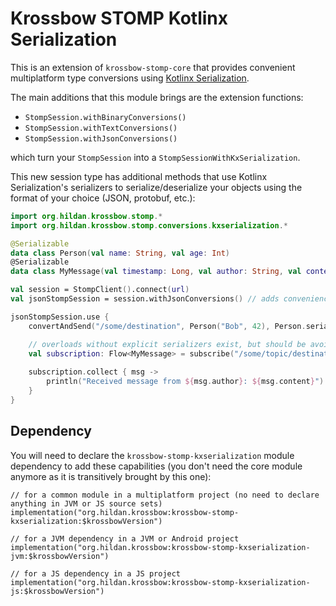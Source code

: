 # Krossbow STOMP Kotlinx Serialization

This is an extension of `krossbow-stomp-core` that provides convenient multiplatform type conversions using
[Kotlinx Serialization](https://github.com/Kotlin/kotlinx.serialization).

The main additions that this module brings are the extension functions:
 
- `StompSession.withBinaryConversions()`
- `StompSession.withTextConversions()`
- `StompSession.withJsonConversions()`

which turn your `StompSession` into a `StompSessionWithKxSerialization`.

This new session type has additional methods that use Kotlinx Serialization's serializers to serialize/deserialize your
objects using the format of your choice (JSON, protobuf, etc.):

```kotlin
import org.hildan.krossbow.stomp.*
import org.hildan.krossbow.stomp.conversions.kxserialization.*

@Serializable
data class Person(val name: String, val age: Int)
@Serializable
data class MyMessage(val timestamp: Long, val author: String, val content: String)

val session = StompClient().connect(url)
val jsonStompSession = session.withJsonConversions() // adds convenience methods for kotlinx.serialization's conversions

jsonStompSession.use {
    convertAndSend("/some/destination", Person("Bob", 42), Person.serializer()) 

    // overloads without explicit serializers exist, but should be avoided if you also target JavaScript
    val subscription: Flow<MyMessage> = subscribe("/some/topic/destination", MyMessage.serializer())
    
    subscription.collect { msg ->
        println("Received message from ${msg.author}: ${msg.content}")
    }
}
```

## Dependency

You will need to declare the `krossbow-stomp-kxserialization` module dependency to add these capabilities (you don't 
need the core module anymore as it is transitively brought by this one):

```
// for a common module in a multiplatform project (no need to declare anything in JVM or JS source sets)
implementation("org.hildan.krossbow:krossbow-stomp-kxserialization:$krossbowVersion")

// for a JVM dependency in a JVM or Android project
implementation("org.hildan.krossbow:krossbow-stomp-kxserialization-jvm:$krossbowVersion")

// for a JS dependency in a JS project
implementation("org.hildan.krossbow:krossbow-stomp-kxserialization-js:$krossbowVersion")
```
